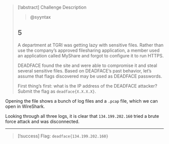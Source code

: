 > [!abstract] Challenge Description
> > @syyntax
> ## 5
> A department at TGRI was getting lazy with sensitive files. Rather than use the company’s approved filesharing application, a member used an application called MyShare and forgot to configure it to run HTTPS.
> 
> DEADFACE found the site and were able to compromise it and steal several sensitive files. Based on DEADFACE’s past behavior, let’s assume that flags discovered may be used as DEADFACE passwords.
> 
> First thing’s first: what is the IP address of the DEADFACE attacker? Submit the flag as `deadface{X.X.X.X}`.

Opening the file shows a bunch of log files and a `.pcap` file, which we can open in WireShark.

Looking through all three logs, it is clear that `134.199.202.160` tried a brute force attack and was disconnected.


---
> [!success] Flag: `deadface{134.199.202.160}`
